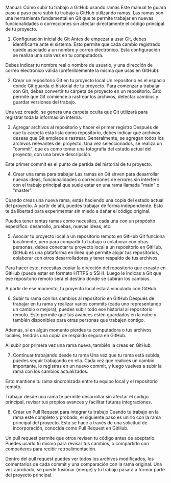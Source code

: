 Manual: Cómo subir tu trabajo a GitHub usando ramas
Este manual te guiará paso a paso para subir tu trabajo a GitHub utilizando ramas. Las ramas son una herramienta fundamental en Git que te permite trabajar en nuevas funcionalidades o correcciones sin afectar directamente el código principal de tu proyecto.

1. Configuración inicial de Git
Antes de empezar a usar Git, debes identificarte ante el sistema. Esto permite que cada cambio registrado quede asociado a un nombre y correo electrónico. Esta configuración se realiza una sola vez en tu computadora.

Debes indicar tu nombre real o nombre de usuario, y una dirección de correo electrónico válida (preferiblemente la misma que usas en GitHub).

2. Crear un repositorio Git en tu proyecto local
Un repositorio es el espacio donde Git guarda el historial de tu proyecto. Para comenzar a trabajar con Git, debes convertir tu carpeta de proyecto en un repositorio. Esto permite que Git comience a rastrear los archivos, detectar cambios y guardar versiones del trabajo.

Una vez creado, se genera una carpeta oculta que Git utilizará para registrar toda la información interna.

3. Agregar archivos al repositorio y hacer el primer registro
Después de que tu carpeta está lista como repositorio, debes indicar qué archivos deseas que Git empiece a rastrear. Generalmente, se agregan todos los archivos relevantes del proyecto. Una vez seleccionados, se realiza un "commit", que es como tomar una fotografía del estado actual del proyecto, con una breve descripción.

Este primer commit es el punto de partida del historial de tu proyecto.

4. Crear una rama para trabajar
Las ramas en Git sirven para desarrollar nuevas ideas, funcionalidades o correcciones de errores sin interferir con el trabajo principal que suele estar en una rama llamada "main" o "master".

Cuando creas una nueva rama, estás haciendo una copia del estado actual del proyecto. A partir de ahí, puedes trabajar de forma independiente. Esto te da libertad para experimentar sin miedo a dañar el código original.

Puedes tener tantas ramas como necesites, cada una con un propósito específico: desarrollo, pruebas, nuevas ideas, etc.

5. Asociar tu proyecto local a un repositorio remoto en GitHub
Git funciona localmente, pero para compartir tu trabajo o colaborar con otras personas, debes conectar tu proyecto local a un repositorio en GitHub. GitHub es una plataforma en línea que permite alojar tus repositorios, colaborar con otros desarrolladores y tener respaldo de tus archivos.

Para hacer esto, necesitas copiar la dirección del repositorio que creaste en GitHub (puede estar en formato HTTPS o SSH). Luego le indicas a Git que ese repositorio remoto será el destino donde se subirán los cambios.

A partir de ese momento, tu proyecto local estará vinculado con GitHub.

6. Subir tu rama con los cambios al repositorio en GitHub
Después de trabajar en tu rama y realizar varios commits (cada uno representando un cambio o mejora), puedes subir todo ese historial al repositorio remoto. Esto permite que tus avances estén guardados en la nube y también disponibles para otras personas que trabajen contigo.

Además, si en algún momento pierdes tu computadora o tus archivos locales, tendrás una copia de respaldo segura en GitHub.

Al subir por primera vez una rama nueva, también la creas en GitHub.

7. Continuar trabajando desde tu rama
Una vez que tu rama está subida, puedes seguir trabajando en ella. Cada vez que realices un cambio importante, lo registras en un nuevo commit, y luego vuelves a subir la rama con los cambios actualizados.

Esto mantiene tu rama sincronizada entre tu equipo local y el repositorio remoto.

Trabajar desde una rama te permite desarrollar sin afectar el código principal, revisar tus propios avances y facilitar futuras integraciones.

8. Crear un Pull Request para integrar tu trabajo
Cuando tu trabajo en la rama esté completo y probado, el siguiente paso es unirlo con la rama principal del proyecto. Esto se hace a través de una solicitud de incorporación, conocida como Pull Request en GitHub.

Un pull request permite que otros revisen tu código antes de aceptarlo. Puedes usarlo tú mismo para revisar tus cambios, o compartirlo con compañeros para recibir retroalimentación.

Dentro del pull request puedes ver todos los archivos modificados, los comentarios de cada commit y una comparación con la rama original. Una vez aprobado, se puede fusionar (merge) y tu trabajo pasará a formar parte del proyecto principal.

